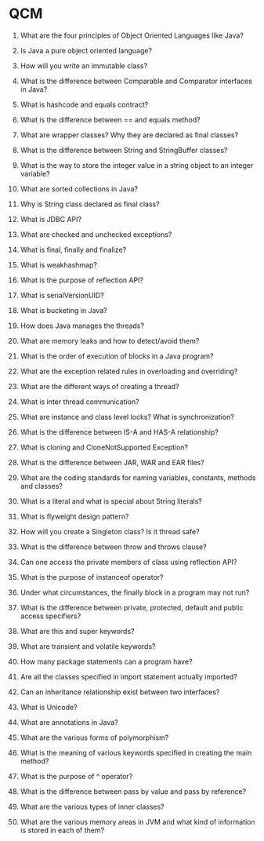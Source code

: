 # QCM
1) What are the four principles of Object Oriented Languages like Java?

2) Is Java a pure object oriented language?

3) How will you write an immutable class?

4) What is the difference between Comparable and Comparator interfaces in Java?

5) What is hashcode and equals contract?

6) What is the difference between == and equals method?

7) What are wrapper classes? Why they are declared as final classes?

8) What is the difference between String and StringBuffer classes?

9) What is the way to store the integer value in a string object to an integer variable?

10) What are sorted collections in Java?

11) Why is String class declared as final class?

12) What is JDBC API?

13) What are checked and unchecked exceptions?

14) What is final, finally and finalize?

15) What is weakhashmap?

16) What is the purpose of reflection API?

17) What is serialVersionUID?

18) What is bucketing in Java?

19) How does Java manages the threads?

20) What are memory leaks and how to detect/avoid them?

21) What is the order of execution of blocks in a Java program?

22) What are the exception related rules in overloading and overriding?

23) What are the different ways of creating a thread?

24) What is inter thread communication?

25) What are instance and class level locks? What is synchronization?

26) What is the difference between IS-A and HAS-A relationship?

27) What is cloning and CloneNotSupported Exception?

28) What is the difference between JAR, WAR and EAR files?

29) What are the coding standards for naming variables, constants, methods and classes?

30) What is a literal and what is special about String literals?

31) What is flyweight design pattern?

32) How will you create a Singleton class? Is it thread safe?

33) What is the difference between throw and throws clause?

34) Can one access the private members of class using reflection API?

35) What is the purpose of instanceof operator?

36) Under what circumstances, the finally block in a program may not run?

37) What is the difference between private, protected, default and public access specifiers?

38) What are this and super keywords?

39) What are transient and volatile keywords?

40) How many package statements can a program have?

41) Are all the classes specified in import statement actually imported?

42) Can an inheritance relationship exist between two interfaces?

43) What is Unicode?

44) What are annotations in Java?

45) What are the various forms of polymorphism?

46) What is the meaning of various keywords specified in creating the main method?

47) What is the purpose of ^ operator?

48) What is the difference between pass by value and pass by reference?

49) What are the various types of inner classes?

50) What are the various memory areas in JVM and what kind of information is stored in each of them?
